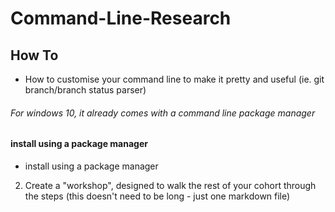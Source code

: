 # Command-Line-Research

## How To
+ How to customise your command line to make it pretty and useful (ie. git branch/branch status parser)
###### For windows 10, it already comes with a command line package 			manager 
#### install using a package manager
  
  + install using a package manager
2. Create a "workshop", designed to walk the rest of your cohort through the steps (this doesn't need to be long - just one markdown file)
